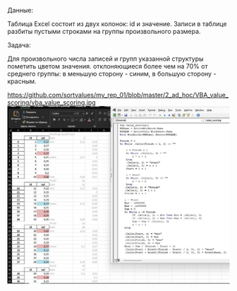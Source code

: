 Данные:

Таблица Excel состоит из двух колонок: id и значение. Записи в таблице разбиты пустыми строками на группы произвольного размера.

Задача:

Для произвольного числа записей и групп указанной структуры пометить цветом значения. отклоняющиеся более чем на 70% от среднего группы: в меньшую сторону - синим, в большую сторону - красным.

https://github.com/sortvalues/my_rep_01/blob/master/2_ad_hoc/VBA_value_scoring/vba_value_scoring.jpg
![снимок](/2_ad_hoc/VBA_value_scoring/vba_value_scoring.jpg?raw=true "Optional Title")
